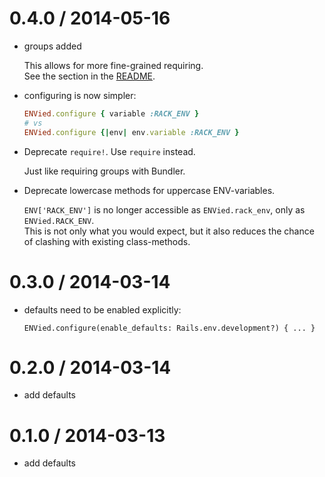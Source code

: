 # 0.4.0 / 2014-05-16

* groups added

  This allows for more fine-grained requiring.  
  See the section in the [README](https://github.com/eval/envied/tree/v0.4.0#groups).

* configuring is now simpler:

  ```ruby
  ENVied.configure { variable :RACK_ENV }
  # vs
  ENVied.configure {|env| env.variable :RACK_ENV }
  ```

* Deprecate `require!`. Use `require` instead.

  Just like requiring groups with Bundler.

* Deprecate lowercase methods for uppercase ENV-variables.

  `ENV['RACK_ENV']` is no longer accessible as `ENVied.rack_env`, only as `ENVied.RACK_ENV`.  
  This is not only what you would expect, but it also reduces the chance of clashing with existing class-methods.

# 0.3.0 / 2014-03-14

* defaults need to be enabled explicitly:

  `ENVied.configure(enable_defaults: Rails.env.development?) { ... }`

# 0.2.0 / 2014-03-14

* add defaults

# 0.1.0 / 2014-03-13

* add defaults
